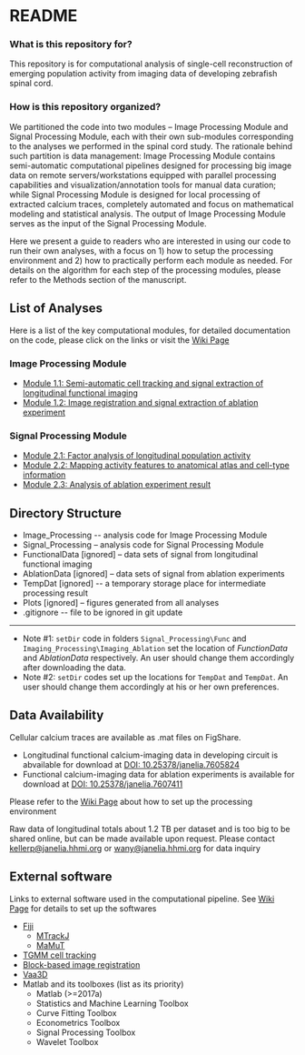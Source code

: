 # README #

### What is this repository for? ###
This repository is for computational analysis of single-cell reconstruction of emerging population activity from imaging data of developing zebrafish spinal cord.

### How is this repository organized? ###
We partitioned the code into two modules – Image Processing Module and Signal Processing Module, each with their own sub-modules corresponding to the analyses we performed in the spinal cord study. The rationale behind such partition is data management: Image Processing Module contains semi-automatic computational pipelines designed for processing big image data on remote servers/workstations equipped with parallel processing capabilities and visualization/annotation tools for manual data curation; while Signal Processing Module is designed for local processing of extracted calcium traces, completely automated and focus on mathematical modeling and statistical analysis. The output of Image Processing Module serves as the input of the Signal Processing Module.

Here we present a guide to readers who are interested in using our code to run their own analyses, with a focus on 1) how to setup the processing environment and 2) how to practically perform each module as needed. For details on the algorithm for each step of the processing modules, please refer to the Methods section of the manuscript.

## List of Analyses ##

Here is a list of the key computational modules, for detailed documentation on the code, please click on the links or visit the [Wiki Page](https://github.com/zqwei/Zebrafish_spinal_cord_development/wiki)
### Image Processing Module ###
* [Module 1.1: Semi-automatic cell tracking and signal extraction of longitudinal functional imaging](https://github.com/zqwei/Zebrafish_spinal_cord_development/wiki/Module-1.1)
* [Module 1.2: Image registration and signal extraction of ablation experiment](https://github.com/zqwei/Zebrafish_spinal_cord_development/wiki/Module-1.2)

### Signal Processing Module ###
* [Module 2.1: Factor analysis of longitudinal population activity](https://github.com/zqwei/Zebrafish_spinal_cord_development/wiki/Module-2.1)
* [Module 2.2: Mapping activity features to anatomical atlas and cell-type information](https://github.com/zqwei/Zebrafish_spinal_cord_development/wiki/Module-2.2)
* [Module 2.3: Analysis of ablation experiment result](https://github.com/zqwei/Zebrafish_spinal_cord_development/wiki/Module-2.3)

## Directory Structure ##
* Image_Processing -- analysis code for Image Processing Module
* Signal_Processing – analysis code for Signal Processing Module
* FunctionalData [ignored] – data sets of signal from longitudinal functional imaging
* AblationData [ignored] – data sets of signal from ablation experiments
* TempDat [ignored] -- a temporary storage place for intermediate processing result
* Plots [ignored] – figures generated from all analyses
* .gitignore  -- file to be ignored in git update
------
* Note #1: `setDir` code in folders `Signal_Processing\Func` and `Imaging_Processing\Imaging_Ablation` set the location of _FunctionData_ and _AblationData_ respectively. An user should change them accordingly after downloading the data.
* Note #2: `setDir` codes set up the locations for `TempDat` and `TempDat`. An user should change them accordingly at his or her own preferences.

## Data Availability ##
Cellular calcium traces are available as .mat files on FigShare. 
* Longitudinal functional calcium-imaging data in developing circuit is abvailable for download at [DOI: 10.25378/janelia.7605824](https://janelia.figshare.com/s/10833cd5447dbc9aa840)
* Functional calcium-imaging data for ablation experiments is available for download at [DOI: 10.25378/janelia.7607411](https://janelia.figshare.com/s/859c06f5e24fd111f8ef)

Please refer to the [Wiki Page](https://github.com/zqwei/Zebrafish_spinal_cord_development/wiki/A-Guide-to-Signal-Processing-Module) about how to set up the processing environment

Raw data of longitudinal totals about 1.2 TB per dataset and is too big to be shared online, but can be made available upon request. Please contact kellerp@janelia.hhmi.org or wany@janelia.hhmi.org for data inquiry

## External software ##
Links to external software used in the computational pipeline. See [Wiki Page](https://github.com/zqwei/Zebrafish_spinal_cord_development/wiki/A-Guide-to-Image-Processing-Module) for details to set up the softwares
* [Fiji](https://fiji.sc/#download)
  * [MTrackJ](https://imagescience.org/meijering/software/mtrackj/)
  * [MaMuT](https://imagej.net/MaMuT)
* [TGMM cell tracking](https://sourceforge.net/projects/tgmm/)
* [Block-based image registration](https://github.com/leoguignard/Time-registration)
* [Vaa3D](https://github.com/Vaa3D/release/releases/)
* Matlab and its toolboxes (list as its priority)
  * Matlab (>=2017a)
  * Statistics and Machine Learning Toolbox
  * Curve Fitting Toolbox
  * Econometrics Toolbox
  * Signal Processing Toolbox
  * Wavelet Toolbox
